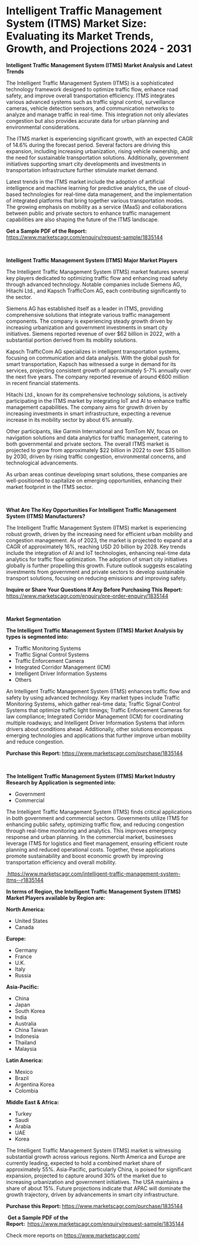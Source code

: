 <p><h1>Intelligent Traffic Management System (ITMS) Market Size: Evaluating its Market Trends, Growth, and Projections 2024 - 2031</h1></p><p><strong>Intelligent Traffic Management System (ITMS) Market Analysis and Latest Trends</strong></p>
<p><p>The Intelligent Traffic Management System (ITMS) is a sophisticated technology framework designed to optimize traffic flow, enhance road safety, and improve overall transportation efficiency. ITMS integrates various advanced systems such as traffic signal control, surveillance cameras, vehicle detection sensors, and communication networks to analyze and manage traffic in real-time. This integration not only alleviates congestion but also provides accurate data for urban planning and environmental considerations.</p><p>The ITMS market is experiencing significant growth, with an expected CAGR of 14.6% during the forecast period. Several factors are driving this expansion, including increasing urbanization, rising vehicle ownership, and the need for sustainable transportation solutions. Additionally, government initiatives supporting smart city developments and investments in transportation infrastructure further stimulate market demand.</p><p>Latest trends in the ITMS market include the adoption of artificial intelligence and machine learning for predictive analytics, the use of cloud-based technologies for real-time data management, and the implementation of integrated platforms that bring together various transportation modes. The growing emphasis on mobility as a service (MaaS) and collaborations between public and private sectors to enhance traffic management capabilities are also shaping the future of the ITMS landscape.</p></p>
<p><strong>Get a Sample PDF of the Report:&nbsp;</strong> <a href="https://www.marketscagr.com/enquiry/request-sample/1835144?utm_campaign=1944&utm_medium=2&utm_source=Github&utm_content=ia&utm_term=31122024&utm_id=intelligent-traffic-management-system-itms">https://www.marketscagr.com/enquiry/request-sample/1835144</a></p>
<p>&nbsp;</p>
<p><strong>Intelligent Traffic Management System (ITMS) Major Market Players</strong></p>
<p><p>The Intelligent Traffic Management System (ITMS) market features several key players dedicated to optimizing traffic flow and enhancing road safety through advanced technology. Notable companies include Siemens AG, Hitachi Ltd., and Kapsch TrafficCom AG, each contributing significantly to the sector.</p><p>Siemens AG has established itself as a leader in ITMS, providing comprehensive solutions that integrate various traffic management components. The company is experiencing steady growth driven by increasing urbanization and government investments in smart city initiatives. Siemens reported revenue of over $62 billion in 2022, with a substantial portion derived from its mobility solutions.</p><p>Kapsch TrafficCom AG specializes in intelligent transportation systems, focusing on communication and data analysis. With the global push for smart transportation, Kapsch has witnessed a surge in demand for its services, projecting consistent growth of approximately 5-7% annually over the next five years. The company reported revenue of around €600 million in recent financial statements.</p><p>Hitachi Ltd., known for its comprehensive technology solutions, is actively participating in the ITMS market by integrating IoT and AI to enhance traffic management capabilities. The company aims for growth driven by increasing investments in smart infrastructure, expecting a revenue increase in its mobility sector by about 6% annually.</p><p>Other participants, like Garmin International and TomTom NV, focus on navigation solutions and data analytics for traffic management, catering to both governmental and private sectors. The overall ITMS market is projected to grow from approximately $22 billion in 2022 to over $35 billion by 2030, driven by rising traffic congestion, environmental concerns, and technological advancements.</p><p>As urban areas continue developing smart solutions, these companies are well-positioned to capitalize on emerging opportunities, enhancing their market footprint in the ITMS sector.</p></p>
<p>&nbsp;</p>
<p><strong>What Are The Key Opportunities For Intelligent Traffic Management System (ITMS) Manufacturers?</strong></p>
<p><p>The Intelligent Traffic Management System (ITMS) market is experiencing robust growth, driven by the increasing need for efficient urban mobility and congestion management. As of 2023, the market is projected to expand at a CAGR of approximately 16%, reaching USD 20 billion by 2028. Key trends include the integration of AI and IoT technologies, enhancing real-time data analytics for traffic flow optimization. The adoption of smart city initiatives globally is further propelling this growth. Future outlook suggests escalating investments from government and private sectors to develop sustainable transport solutions, focusing on reducing emissions and improving safety.</p></p>
<p><strong>Inquire or Share Your Questions If Any Before Purchasing This Report:</strong> <a href="https://www.marketscagr.com/enquiry/pre-order-enquiry/1835144?utm_campaign=1944&utm_medium=2&utm_source=Github&utm_content=ia&utm_term=31122024&utm_id=intelligent-traffic-management-system-itms">https://www.marketscagr.com/enquiry/pre-order-enquiry/1835144</a></p>
<p>&nbsp;</p>
<p><strong>Market Segmentation</strong></p>
<p><strong>The Intelligent Traffic Management System (ITMS) Market Analysis by types is segmented into:</strong></p>
<p><ul><li>Traffic Monitoring Systems</li><li>Traffic Signal Control Systems</li><li>Traffic Enforcement Camera</li><li>Integrated Corridor Management (ICM)</li><li>Intelligent Driver Information Systems</li><li>Others</li></ul></p>
<p><p>An Intelligent Traffic Management System (ITMS) enhances traffic flow and safety by using advanced technology. Key market types include Traffic Monitoring Systems, which gather real-time data; Traffic Signal Control Systems that optimize traffic light timings; Traffic Enforcement Cameras for law compliance; Integrated Corridor Management (ICM) for coordinating multiple roadways; and Intelligent Driver Information Systems that inform drivers about conditions ahead. Additionally, other solutions encompass emerging technologies and applications that further improve urban mobility and reduce congestion.</p></p>
<p><strong>Purchase this Report:&nbsp;</strong><a href="https://www.marketscagr.com/purchase/1835144?utm_campaign=1944&utm_medium=2&utm_source=Github&utm_content=ia&utm_term=31122024&utm_id=intelligent-traffic-management-system-itms">https://www.marketscagr.com/purchase/1835144</a></p>
<p>&nbsp;</p>
<p><strong>The Intelligent Traffic Management System (ITMS) Market Industry Research by Application is segmented into:</strong></p>
<p><ul><li>Government</li><li>Commercial</li></ul></p>
<p><p>The Intelligent Traffic Management System (ITMS) finds critical applications in both government and commercial sectors. Governments utilize ITMS for enhancing public safety, optimizing traffic flow, and reducing congestion through real-time monitoring and analytics. This improves emergency response and urban planning. In the commercial market, businesses leverage ITMS for logistics and fleet management, ensuring efficient route planning and reduced operational costs. Together, these applications promote sustainability and boost economic growth by improving transportation efficiency and overall mobility.</p></p>
<p><a href="https://www.marketscagr.com/intelligent-traffic-management-system-itms--r1835144?utm_campaign=1944&utm_medium=2&utm_source=Github&utm_content=ia&utm_term=31122024&utm_id=intelligent-traffic-management-system-itms">&nbsp;https://www.marketscagr.com/intelligent-traffic-management-system-itms--r1835144</a></p>
<p><strong>In terms of Region, the Intelligent Traffic Management System (ITMS) Market Players available by Region are:</strong></p>
<p>
    <p> <strong> North America: </strong>
        <ul>
            <li>United States</li>
            <li>Canada</li>
        </ul>
        </p> 
    <p> <strong> Europe: </strong>
        <ul>
            <li>Germany</li>
            <li>France</li>
            <li>U.K.</li>
            <li>Italy</li>
            <li>Russia</li>
        </ul>
        </p> 
    <p> <strong> Asia-Pacific: </strong>
        <ul>
            <li>China</li>
            <li>Japan</li>
            <li>South Korea</li>
            <li>India</li>
            <li>Australia</li>
            <li>China Taiwan</li>
            <li>Indonesia</li>
            <li>Thailand</li>
            <li>Malaysia</li>
        </ul>
        </p> 
    <p> <strong> Latin America: </strong>
        <ul>
            <li>Mexico</li>
            <li>Brazil</li>
            <li>Argentina Korea</li>
            <li>Colombia</li>
        </ul>
        </p> 
    <p> <strong> Middle East & Africa: </strong>
        <ul>
            <li>Turkey</li>
            <li>Saudi</li>
            <li>Arabia</li>
            <li>UAE</li>
            <li>Korea</li>
        </ul>
    </p>
    </p>
<p><p>The Intelligent Traffic Management System (ITMS) market is witnessing substantial growth across various regions. North America and Europe are currently leading, expected to hold a combined market share of approximately 55%. Asia-Pacific, particularly China, is poised for significant expansion, projected to capture around 30% of the market due to increasing urbanization and government initiatives. The USA maintains a share of about 15%. Future projections indicate that APAC will dominate the growth trajectory, driven by advancements in smart city infrastructure.</p></p>
<p><strong>Purchase this Report: </strong><a href="https://www.marketscagr.com/purchase/1835144?utm_campaign=1944&utm_medium=2&utm_source=Github&utm_content=ia&utm_term=31122024&utm_id=intelligent-traffic-management-system-itms">https://www.marketscagr.com/purchase/1835144</a></p>
<p>&nbsp;<strong>Get a Sample PDF of the Report:&nbsp;&nbsp;</strong><a href="https://www.marketscagr.com/enquiry/request-sample/1835144?utm_campaign=1944&utm_medium=2&utm_source=Github&utm_content=ia&utm_term=31122024&utm_id=intelligent-traffic-management-system-itms">https://www.marketscagr.com/enquiry/request-sample/1835144</a></p>
<p><strong></strong></p>
<p>Check more reports on <a href="https://www.marketscagr.com/?utm_campaign=1944&utm_medium=2&utm_source=Github&utm_content=ia&utm_term=31122024&utm_id=intelligent-traffic-management-system-itms">https://www.marketscagr.com/</a></p>